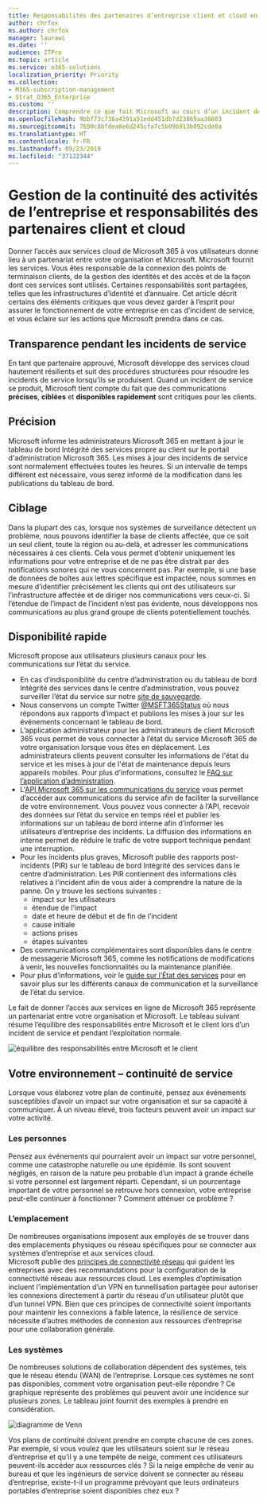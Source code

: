 ```yaml
---
title: Responsabilités des partenaires d’entreprise client et cloud en terme de continuité de l’activité
author: chrfox
ms.author: chrfox
manager: laurawi
ms.date: ''
audience: ITPro
ms.topic: article
ms.service: o365-solutions
localization_priority: Priority
ms.collection:
- M365-subscription-management
- Strat_O365_Enterprise
ms.custom: ''
description: Comprendre ce que fait Microsoft au cours d’un incident de service pour vous permettre de mieux préparer les plans de continuité de votre activité.
ms.openlocfilehash: 9bbf73c736a4391a51edd451db7d23869aa36603
ms.sourcegitcommit: 7690c8bfdea6e6d245cfa7c5b09b913b092cde0a
ms.translationtype: HT
ms.contentlocale: fr-FR
ms.lasthandoff: 09/23/2019
ms.locfileid: "37122344"
---
```

# <a name="enterprise-business-continuity-management-customer-and-cloud-partner-responsibilities"></a>Gestion de la continuité des activités de l’entreprise et responsabilités des partenaires client et cloud

Donner l’accès aux services cloud de Microsoft 365 à vos utilisateurs donne lieu à un partenariat entre votre organisation et Microsoft. Microsoft fournit les services. Vous êtes responsable de la connexion des points de terminaison clients, de la gestion des identités et des accès et de la façon dont ces services sont utilisés. Certaines responsabilités sont partagées, telles que les infrastructures d’identité et d’annuaire. Cet article décrit certains des éléments critiques que vous devez garder à l’esprit pour assurer le fonctionnement de votre entreprise en cas d’incident de service, et vous éclaire sur les actions que Microsoft prendra dans ce cas.

## <a name="transparency-during-service-incidents"></a>Transparence pendant les incidents de service

En tant que partenaire approuvé, Microsoft développe des services cloud hautement résilients et suit des procédures structurées pour résoudre les incidents de service lorsqu’ils se produisent. Quand un incident de service se produit, Microsoft tient compte du fait que des communications **précises**, **ciblées** et **disponibles rapidement** sont critiques pour les clients.

## <a name="timely"></a>Précision
Microsoft informe les administrateurs Microsoft 365 en mettant à jour le tableau de bord Intégrité des services propre au client sur le portail d'administration Microsoft 365. Les mises à jour des incidents de service sont normalement effectuées toutes les heures. Si un intervalle de temps différent est nécessaire, vous serez informé de la modification dans les publications du tableau de bord.

## <a name="targeted"></a>Ciblage
Dans la plupart des cas, lorsque nos systèmes de surveillance détectent un problème, nous pouvons identifier la base de clients affectée, que ce soit un seul client, toute la région ou au-delà, et adresser les communications nécessaires à ces clients. Cela vous permet d’obtenir uniquement les informations pour votre entreprise et de ne pas être distrait par des notifications sonores qui ne vous concernent pas. Par exemple, si une base de données de boîtes aux lettres spécifique est impactée, nous sommes en mesure d’identifier précisément les clients qui ont des utilisateurs sur l’infrastructure affectée et de diriger nos communications vers ceux-ci. Si l’étendue de l’impact de l’incident n’est pas évidente, nous développons nos communications au plus grand groupe de clients potentiellement touchés.

## <a name="highly-avaliable"></a>Disponibilité rapide
Microsoft propose aux utilisateurs plusieurs canaux pour les communications sur l’état du service.

- En cas d’indisponibilité du centre d’administration ou du tableau de bord Intégrité des services dans le centre d’administration, vous pouvez surveiller l’état du service sur notre [site de sauvegarde](https://status.office365.com/).
- Nous conservons un compte Twitter [@MSFT365Status](https://twitter.com/msft365status?lang=en) où nous répondons aux rapports d’impact et publions les mises à jour sur les événements concernant le tableau de bord.
- L’application administrateur pour les administrateurs de client Microsoft 365 vous permet de vous connecter à l’état du service Microsoft 365 de votre organisation lorsque vous êtes en déplacement. Les administrateurs clients peuvent consulter les informations de l'état du service et les mises à jour de l'état de maintenance depuis leurs appareils mobiles. Pour plus d’informations, consultez le [FAQ sur l’application d’administration](https://docs.microsoft.com/fr-FR/office365/admin/admin-overview/admin-mobile-app?view=o365-worldwide).
- L'[API Microsoft 365 sur les communications du service](https://docs.microsoft.com/fr-FR/office365/servicedescriptions/office-365-platform-service-description/service-health-and-continuity#office-365-service-communications-api) vous permet d’accéder aux communications du service afin de faciliter la surveillance de votre environnement. Vous pouvez vous connecter à l’API, recevoir des données sur l’état du service en temps réel et publier les informations sur un tableau de bord interne afin d’informer les utilisateurs d’entreprise des incidents. La diffusion des informations en interne permet de réduire le trafic de votre support technique pendant une interruption.
- Pour les incidents plus graves, Microsoft publie des rapports post-incidents (PIR) sur le tableau de bord Intégrité des services dans le centre d’administration. Les PIR contiennent des informations clés relatives à l’incident afin de vous aider à comprendre la nature de la panne. On y trouve les sections suivantes :
    - impact sur les utilisateurs
    - étendue de l’impact
    - date et heure de début et de fin de l’incident
    - cause initiale
    - actions prises
    - étapes suivantes
- Des communications complémentaires sont disponibles dans le centre de messagerie Microsoft 365, comme les notifications de modifications à venir, les nouvelles fonctionnalités ou la maintenance planifiée.
- Pour plus d’informations, voir le [guide sur l’État des services](https://docs.microsoft.com/fr-FR/office365/servicedescriptions/office-365-platform-service-description/service-health-and-continuity) pour en savoir plus sur les différents canaux de communication et la surveillance de l’état du service.
 
Le fait de donner l’accès aux services en ligne de Microsoft 365 représente un partenariat entre votre organisation et Microsoft. Le tableau suivant résume l’équilibre des responsabilités entre Microsoft et le client lors d’un incident de service et pendant l’exploitation normale.

![équilibre des responsabilités entre Microsoft et le client](media\ebcm\responsibilities.png)

## <a name="your-environment---service-continuity"></a>Votre environnement – continuité de service
Lorsque vous élaborez votre plan de continuité, pensez aux événements susceptibles d’avoir un impact sur votre organisation et sur sa capacité à communiquer. À un niveau élevé, trois facteurs peuvent avoir un impact sur votre activité.

### <a name="people"></a>Les personnes
Pensez aux événements qui pourraient avoir un impact sur votre personnel, comme une catastrophe naturelle ou une épidémie. Ils sont souvent négligés, en raison de la nature peu probable d’un impact à grande échelle si votre personnel est largement réparti. Cependant, si un pourcentage important de votre personnel se retrouve hors connexion, votre entreprise peut-elle continuer à fonctionner ? Comment atténuer ce problème ?

### <a name="location"></a>L’emplacement
De nombreuses organisations imposent aux employés de se trouver dans des emplacements physiques ou réseau spécifiques pour se connecter aux systèmes d’entreprise et aux services cloud.  
Microsoft publie des [principes de connectivité réseau](https://docs.microsoft.com/fr-FR/office365/enterprise/office-365-network-connectivity-principles) qui guident les entreprises avec des recommandations pour la configuration de la connectivité réseau aux ressources cloud. Les exemples d’optimisation incluent l’implémentation d’un VPN en tunnellisation partagée pour autoriser les connexions directement à partir du réseau d’un utilisateur plutôt que d’un tunnel VPN.  Bien que ces principes de connectivité soient importants pour maintenir les connexions à faible latence, la résilience de service nécessite d’autres méthodes de connexion aux ressources d’entreprise pour une collaboration générale.

### <a name="systems"></a>Les systèmes
De nombreuses solutions de collaboration dépendent des systèmes, tels que le réseau étendu (WAN) de l’entreprise. Lorsque ces systèmes ne sont pas disponibles, comment votre organisation peut-elle répondre ?
Ce graphique représente des problèmes qui peuvent avoir une incidence sur plusieurs zones. Le tableau joint fournit des exemples à prendre en considération.

![diagramme de Venn](media\ebcm\venn-diagram.png)

Vos plans de continuité doivent prendre en compte chacune de ces zones. Par exemple, si vous voulez que les utilisateurs soient sur le réseau d’entreprise et qu’il y a une tempête de neige, comment ces utilisateurs peuvent-ils accéder aux ressources clés ? Si la neige empêche de venir au bureau et que les ingénieurs de service doivent se connecter au réseau d’entreprise, existe-t-il un programme prévoyant que leurs ordinateurs portables d’entreprise soient disponibles chez eux ?
